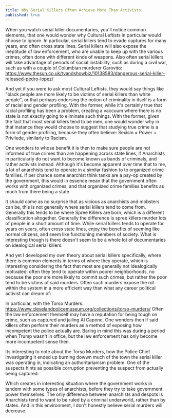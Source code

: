 ```yaml
---
title: Why Serial Killers Often Achieve More Than Activists
published: true
---
```

When you watch serial killer documentaries, you'll notice common elements, that one would wonder why Cultural Leftists in particular would choose to ignore. In particular, serial killers tend to evade captures for many years, and often cross state lines. Serial killers will also expose the ineptitude of law enforcement, who are unable to keep up with the various crimes, often done with different kinds of weapons. Also often serial killers will take advantage of periods of social instability, such as during a civil war, such as with a couple of Columbian murderer Garovito: https://www.thesun.co.uk/tvandshowbiz/10138583/dangerous-serial-killer-released-pedro-lopez/

And yet if you were to ask most Cultural Leftists, they would say things like "black people are more likely to be victims of serial killers than white people", or that perhaps endorsing the notion of criminality in itself is a form of racial and gender profiling. With the former, while it's certainly true that racial profiling has been a problem, creating a vaccuum where there is no state is not exactly going to eliminate such things. With the former, given the fact that most serial killers tend to be men, one would wonder why in that instance they would choose to suggest that studying true crime is a form of gender profiling, because they often believe: Sexism = Power + Privilede, similarly to Racism.

One wonders to whose benefit it is then to make sure people are not informed of true crimes than are happening across state lines, if Anarchists in particularly do not want to become known as bands of criminals, and rather activists instead. Although it's become apparent over time that to me, a lot of anarchists tend to operate in a similar fashion to to organized crime families. If per chance some anarchist think tanks are a psy-op created by the government, this would in essence mean that the government often works with organized crimes, and that organized crime families benefits as much from there being a state.

It should come as no surprise that as vicious as anarchists and mobsters can be, this is not generally where serial killers tend to come from. Generally this tends to be where Spree Killers are born, which is a different classification altogether. Generally the difference is spree killers murder lots of people in a short amount of time. While serial killers tends to operate for years on years, often cross state lines, enjoy the benefits of seeming like normal citizens, and seem like functioning members of society. What is interesting though is there doesn't seem to be a whole lot of documentaries on idealogical serial killers.

And yet I developed my own theory about serial killers specifically, where there is common elements in terms of where they operate, which is interesting considering the fact that most are generally not idealogically motivated: often they tend to operate within poorer neighborhoods, no because the poor are more likely to commit such crimes, but rather the poor tend to be victims of said murders. Often such murders expose the rot within the system in a more efficient way than what any career political activist can dream of:

In particular, with the Torso Murders: https://www.clevelandpolicemuseum.org/collections/torso-murders/ Often the law enforcement themself may have a reputation for being tough on crime, such as captured and jailing Al Capone. One wonders then if said killers often perform their murders as a method of exposing how incompetent the police actually are. Baring in mind this was during a period when Trump wasn't in office, but the law enforcement has only become more incompetent sense then.

Its interesting to note about the Torso Murders, how the Police Chief investigating it ended up burning dowwn much of the town the serial killer was operating in, indicating an authoritarianism problem. One of the suspects hints as possible corruption preventing the suspect from actually being captured.

Which creates in interesting situation where the government works in tandem with some types of anarchists, before they try to take government power themselves. The only difference between anarchists and despots is Anarchists tend to want to be ruled by a criminal underworld, rather than by states. And in this environment, I don't honestly believe serial murders will decrease.
